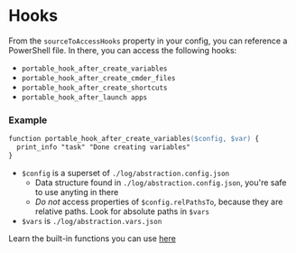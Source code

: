 # Hooks
From the `sourceToAccessHooks` property in your config, you can reference a PowerShell file. In there, you can access the following hooks:

* `portable_hook_after_create_variables`
* `portable_hook_after_create_cmder_files`
* `portable_hook_after_create_shortcuts`
* `portable_hook_after_launch apps`

### Example

```ps
function portable_hook_after_create_variables($config, $var) {
  print_info "task" "Done creating variables"
}
```

* `$config` is a superset of `./log/abstraction.config.json`
  *  Data structure found in `./log/abstraction.config.json`, you're safe to use anyting in there
  *  *Do not* access properties of `$config.relPathsTo`, because they are relative paths. Look for absolute paths in `$vars`
* `$vars` is `./log/abstraction.vars.json`

Learn the built-in functions you can use [here](/methods)